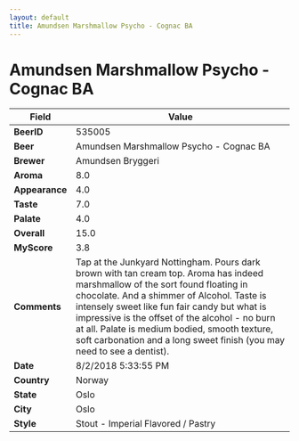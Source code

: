 ```yaml
---
layout: default
title: Amundsen Marshmallow Psycho - Cognac BA
---
```


# Amundsen Marshmallow Psycho - Cognac BA

| Field         | Value     |
|---------------|-----------|
| **BeerID** | 535005 |
| **Beer** | Amundsen Marshmallow Psycho - Cognac BA |
| **Brewer** | Amundsen Bryggeri |
| **Aroma** | 8.0 |
| **Appearance** | 4.0 |
| **Taste** | 7.0 |
| **Palate** | 4.0 |
| **Overall** | 15.0 |
| **MyScore** | 3.8 |
| **Comments** | Tap at the Junkyard Nottingham. Pours dark brown with tan cream top. Aroma has indeed marshmallow of the sort found floating in chocolate. And a shimmer of Alcohol. Taste is intensely sweet like fun fair candy but what is impressive is the offset of the alcohol - no burn at all. Palate is medium bodied, smooth texture, soft carbonation and a long sweet finish &#40;you may need to see a dentist&#41;. |
| **Date** | 8/2/2018 5:33:55 PM |
| **Country** | Norway |
| **State** | Oslo |
| **City** | Oslo |
| **Style** | Stout - Imperial Flavored / Pastry |
